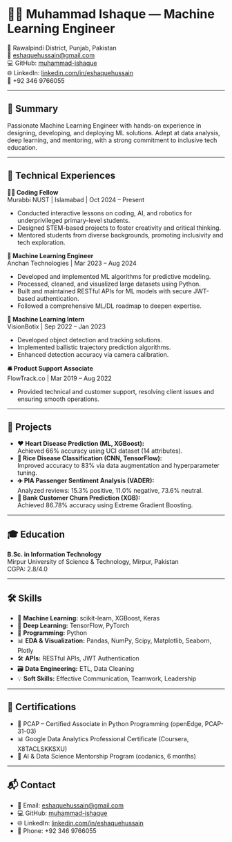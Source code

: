# 👨‍💻 Muhammad Ishaque — Machine Learning Engineer

📍 Rawalpindi District, Punjab, Pakistan  
📧 eshaquehussain@gmail.com  
💻 GitHub: [muhammad-ishaque](https://github.com/muhammad-ishaque) <br>
🌐 LinkedIn: [linkedin.com/in/eshaquehussain](https://github.com/eshaque5830?tab=repositories) <br>
📱 +92 346 9766055


---

## 📝 Summary
Passionate Machine Learning Engineer with hands-on experience in designing, developing, and deploying ML solutions. Adept at data analysis, deep learning, and mentoring, with a strong commitment to inclusive tech education.

---

## 💼 Technical Experiences

**👨‍🏫 Coding Fellow**  
Murabbi NUST | Islamabad | Oct 2024 – Present  
- Conducted interactive lessons on coding, AI, and robotics for underprivileged primary-level students.
- Designed STEM-based projects to foster creativity and critical thinking.
- Mentored students from diverse backgrounds, promoting inclusivity and tech exploration.

**🤖 Machine Learning Engineer**  
Anchan Technologies | Mar 2023 – Aug 2024  
- Developed and implemented ML algorithms for predictive modeling.
- Processed, cleaned, and visualized large datasets using Python.
- Built and maintained RESTful APIs for ML models with secure JWT-based authentication.
- Followed a comprehensive ML/DL roadmap to deepen expertise.

**🧪 Machine Learning Intern**  
VisionBotix | Sep 2022 – Jan 2023  
- Developed object detection and tracking solutions.
- Implemented ballistic trajectory prediction algorithms.
- Enhanced detection accuracy via camera calibration.

**🛎️ Product Support Associate**  
FlowTrack.co | Mar 2019 – Aug 2022  
- Provided technical and customer support, resolving client issues and ensuring smooth operations.

---

## 🚀 Projects

- **❤️ Heart Disease Prediction (ML, XGBoost):**  
    Achieved 66% accuracy using UCI dataset (14 attributes).  
- **🌾 Rice Disease Classification (CNN, TensorFlow):**  
    Improved accuracy to 83% via data augmentation and hyperparameter tuning.  
- **✈️ PIA Passenger Sentiment Analysis (VADER):**  
    Analyzed reviews: 15.3% positive, 11.0% negative, 73.6% neutral.  
- **🏦 Bank Customer Churn Prediction (XGB):**  
    Achieved 86.78% accuracy using Extreme Gradient Boosting.

---

## 🎓 Education

**B.Sc. in Information Technology**  
Mirpur University of Science & Technology, Mirpur, Pakistan  
CGPA: 2.8/4.0

---

## 🛠️ Skills

- 🤖 **Machine Learning:** scikit-learn, XGBoost, Keras
- 🧠 **Deep Learning:** TensorFlow, PyTorch
- 🐍 **Programming:** Python
- 📊 **EDA & Visualization:** Pandas, NumPy, Scipy, Matplotlib, Seaborn, Plotly
- 🛠️ **APIs:** RESTful APIs, JWT Authentication
- 🗃️ **Data Engineering:** ETL, Data Cleaning
- 💡 **Soft Skills:** Effective Communication, Teamwork, Leadership

---

## 🏅 Certifications

- 🐍 PCAP – Certified Associate in Python Programming (openEdge, PCAP-31-03)
- 📊 Google Data Analytics Professional Certificate (Coursera, X8TACLSKKSXU)
- 🤝 AI & Data Science Mentorship Program (codanics, 6 months)

---

## 📬 Contact

- 📧 Email: eshaquehussain@gmail.com
- 💻 GitHub: [muhammad-ishaque](https://github.com/muhammad-ishaque)
- 🌐 LinkedIn: [linkedin.com/in/eshaquehussain](https://linkedin.com/in/eshaquehussain)
- 📱 Phone: +92 346 9766055
